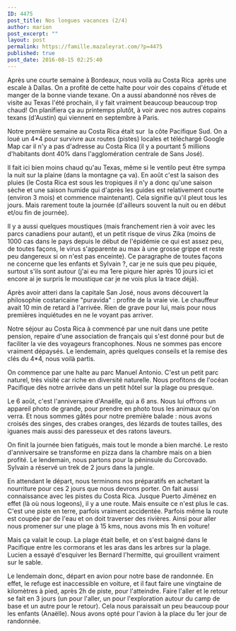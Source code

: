 ```yaml
---
ID: 4475
post_title: Nos longues vacances (2/4)
author: marion
post_excerpt: ""
layout: post
permalink: https://famille.mazaleyrat.com/?p=4475
published: true
post_date: 2016-08-15 02:25:40
---
```

Après une courte semaine à Bordeaux, nous voilà au Costa Rica &nbsp;après une escale à Dallas. On a profité de cette halte pour voir des copains d'étude et manger de la bonne viande texane. On a aussi abandonné nos rêves de visite au Texas l'été prochain, il y fait vraiment beaucoup beaucoup trop chaud! On planifiera ça au printemps plutôt, à voir avec nos autres copains texans (d'Austin) qui viennent en septembre à Paris.

Notre première semaine au Costa Rica était sur &nbsp;la côte Pacifique Sud. On a loué un 4*4 pour survivre aux routes (pistes) locales et téléchargé Google Map car il n'y a pas d'adresse au Costa Rica (il y a pourtant 5 millions d'habitants dont 40% dans l'agglomération centrale de Sans José).&nbsp;

Il fait ici bien moins chaud qu'au Texas, même si le ventilo peut être sympa la nuit sur la plaine (dans la montagne ça va). En août c'est la saison des pluies (le Costa Rica est sous les tropiques il n'y a donc qu'une saison sèche et une saison humide qui d'après les guides est relativement courte (environ 3 mois) et commence maintenant). Cela signifie qu'il pleut tous les jours. Mais rarement toute la journée (d'ailleurs souvent la nuit ou en début et/ou fin de journée).&nbsp;

Il y a aussi quelques moustiques (mais franchement rien à voir avec les parcs canadiens pour autant), et un petit risque de virus Zika (moins de 1000 cas dans le pays depuis le début de l'épidémie ce qui est assez peu, de toutes façons, le virus s'apparente au max à une grosse grippe et reste peu dangereux si on n'est pas enceinte). Ce paragraphe de toutes façons ne concerne que les enfants et Sylvain ?, car je ne suis que peu piquée, surtout s'ils sont autour (j'ai eu ma 1ere piqure hier après 10 jours ici et encore ai je surpris le moustique car je ne vois plus la trace déjà).

Après avoir atteri dans la capitale San José, nous avons découvert la philosophie costaricaine "puravida" : profite de la vraie vie. Le chauffeur avait 10 min de retard à l'arrivée. Rien de grave pour lui, mais pour nous premières inquiétudes en ne le voyant pas arriver.&nbsp;

Notre séjour au Costa Rica à commencé par une nuit dans une petite pension, repaire d'une association de français qui s'est donné pour but de faciliter la vie des voyageurs francophones. Nous ne sommes pas encore vraiment dépaysés. Le lendemain, après quelques conseils et la remise des clés du 4*4, nous voilà partis.&nbsp;

On commence par une halte au parc Manuel Antonio. C'est un petit parc naturel, très visité car riche en diversité naturelle. Nous profitons de l'océan Pacifique dès notre arrivée dans un petit hôtel sur la plage ou presque.&nbsp;

Le 6 août, c'est l'anniversaire d'Anaëlle, qui a 6 ans. Nous lui offrons un appareil photo de grande, pour prendre en photo tous les animaux qu'on verra. Et nous sommes gâtés pour notre première balade : nous avons croisés des singes, des crabes oranges, des lézards de toutes tailles, des iguanes mais aussi des paresseux et des ratons laveurs.

On finit la journée bien fatigués, mais tout le monde a bien marché. Le resto d'anniversaire se transforme en pizza dans la chambre mais on a bien profité. Le lendemain, nous partons pour la péninsule du Corcovado. Sylvain a réservé un trek de 2 jours dans la jungle.&nbsp;

En attendant le départ, nous terminons nos préparatifs en achetant la nourriture pour ces 2 jours que nous devrons porter. On fait aussi connaissance avec les pistes du Costa Rica. Jusque Puerto Jiménez en effet (là où nous logeons), il y a une route. Mais ensuite ce n'est plus le cas. C'est une piste en terre, parfois vraiment accidentée. Parfois même la route est coupée par de l'eau et on doit traverser des rivières. Ainsi pour aller nous promener sur une plage à 15 kms, nous avons mis 1h en voiture!

Mais ça valait le coup. La plage était belle, et on s'est baigné dans le Pacifique entre les cormorans et les aras dans les arbres sur la plage. Lucien a essayé d'esquiver les Bernard l'hermitte, qui grouillent vraiment sur le sable.

Le lendemain donc, départ en avion pour notre base de randonnée. En effet, le refuge est inaccessible en voiture, et il faut faire une vingtaine de kilomètres à pied, après 2h de piste, pour l'atteindre. Faire l'aller et le retour se fait en 3 jours (un pour l'aller, un pour l'exploration autour du camp de base et un autre pour le retour). Cela nous paraissait un peu beaucoup pour les enfants (Anaëlle). Nous avons opté pour l'avion à la place du 1er jour de randonnée.&nbsp;
